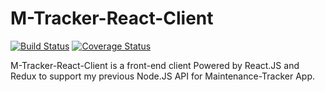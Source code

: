 # M-Tracker-React-Client

[![Build Status](https://travis-ci.org/chukwuemekachm/M-Tracker-React-Client.svg?branch=develop)](https://travis-ci.org/chukwuemekachm/M-Tracker-React-Client) [![Coverage Status](https://coveralls.io/repos/github/chukwuemekachm/M-Tracker-React-Client/badge.svg?branch=develop)](https://coveralls.io/github/chukwuemekachm/M-Tracker-React-Client?branch=develop)

M-Tracker-React-Client is a front-end client Powered by React.JS and Redux to support my previous Node.JS API for Maintenance-Tracker App.
